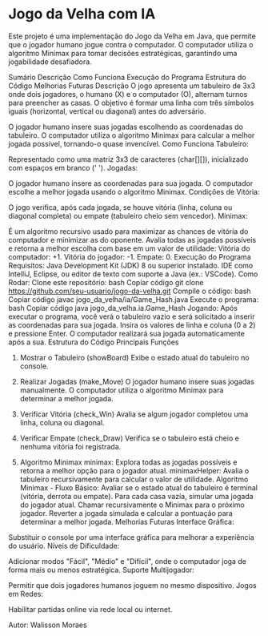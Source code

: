 # Jogo da Velha com IA
Este projeto é uma implementação do Jogo da Velha em Java, que permite que o jogador humano jogue contra o computador. O computador utiliza o algoritmo Minimax para tomar decisões estratégicas, garantindo uma jogabilidade desafiadora.

Sumário
Descrição
Como Funciona
Execução do Programa
Estrutura do Código
Melhorias Futuras
Descrição
O jogo apresenta um tabuleiro de 3x3 onde dois jogadores, o humano (X) e o computador (O), alternam turnos para preencher as casas. O objetivo é formar uma linha com três símbolos iguais (horizontal, vertical ou diagonal) antes do adversário.

O jogador humano insere suas jogadas escolhendo as coordenadas do tabuleiro.
O computador utiliza o algoritmo Minimax para calcular a melhor jogada possível, tornando-o quase invencível.
Como Funciona
Tabuleiro:

Representado como uma matriz 3x3 de caracteres (char[][]), inicializado com espaços em branco (' ').
Jogadas:

O jogador humano insere as coordenadas para sua jogada.
O computador escolhe a melhor jogada usando o algoritmo Minimax.
Condições de Vitória:

O jogo verifica, após cada jogada, se houve vitória (linha, coluna ou diagonal completa) ou empate (tabuleiro cheio sem vencedor).
Minimax:

É um algoritmo recursivo usado para maximizar as chances de vitória do computador e minimizar as do oponente.
Avalia todas as jogadas possíveis e retorna a melhor escolha com base em um valor de utilidade:
Vitória do computador: +1.
Vitória do jogador: -1.
Empate: 0.
Execução do Programa
Requisitos:
Java Development Kit (JDK) 8 ou superior instalado.
IDE como IntelliJ, Eclipse, ou editor de texto com suporte a Java (ex.: VSCode).
Como Rodar:
Clone este repositório:
bash
Copiar código
git clone https://github.com/seu-usuario/jogo-da-velha.git
Compile o código:
bash
Copiar código
javac jogo_da_velha/ia/Game_Hash.java
Execute o programa:
bash
Copiar código
java jogo_da_velha.ia.Game_Hash
Jogando:
Após executar o programa, você verá o tabuleiro vazio e será solicitado a inserir as coordenadas para sua jogada.
Insira os valores de linha e coluna (0 a 2) e pressione Enter.
O computador realizará sua jogada automaticamente após a sua.
Estrutura do Código
Principais Funções
1. Mostrar o Tabuleiro (showBoard)
Exibe o estado atual do tabuleiro no console.

2. Realizar Jogadas (make_Move)
O jogador humano insere suas jogadas manualmente.
O computador utiliza o algoritmo Minimax para determinar a melhor jogada.
3. Verificar Vitória (check_Win)
Avalia se algum jogador completou uma linha, coluna ou diagonal.
4. Verificar Empate (check_Draw)
Verifica se o tabuleiro está cheio e nenhuma vitória foi registrada.
5. Algoritmo Minimax
minimax: Explora todas as jogadas possíveis e retorna a melhor opção para o jogador atual.
minimaxHelper: Avalia o tabuleiro recursivamente para calcular o valor de utilidade.
Algoritmo Minimax - Fluxo Básico:
Avaliar se o estado atual do tabuleiro é terminal (vitória, derrota ou empate).
Para cada casa vazia, simular uma jogada do jogador atual.
Chamar recursivamente o Minimax para o próximo jogador.
Reverter a jogada simulada e calcular a pontuação para determinar a melhor jogada.
Melhorias Futuras
Interface Gráfica:

Substituir o console por uma interface gráfica para melhorar a experiência do usuário.
Níveis de Dificuldade:

Adicionar modos "Fácil", "Médio" e "Difícil", onde o computador joga de forma mais ou menos estratégica.
Suporte Multijogador:

Permitir que dois jogadores humanos joguem no mesmo dispositivo.
Jogos em Redes:

Habilitar partidas online via rede local ou internet.

Autor: Walisson Moraes

